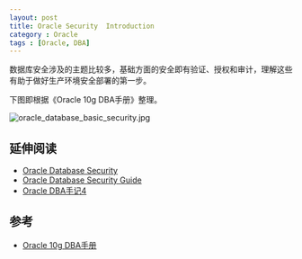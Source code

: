 ```yaml
---
layout: post
title: Oracle Security 	Introduction
category : Oracle
tags : [Oracle, DBA]
---
```


数据库安全涉及的主题比较多，基础方面的安全即有验证、授权和审计，理解这些有助于做好生产环境安全部署的第一步。

下图即根据《Oracle 10g DBA手册》整理。

![oracle_database_basic_security.jpg](http://dylanninin.com/assets/images/2013/oracle_database_basic_security.jpg)

## 延伸阅读

* [Oracle Database Security](http://www.oracle.com/us/products/database/security/resources/index.html)
* [Oracle Database Security Guide](http://docs.oracle.com/cd/E11882_01/network.112/e16543/toc.htm)
* [Oracle DBA手记4](http://book.douban.com/subject/10946310/)

## 参考

* [Oracle 10g DBA手册](http://book.douban.com/subject/1938839/)
